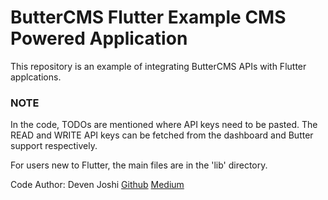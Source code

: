 # ButterCMS Flutter Example CMS Powered Application

This repository is an example of integrating ButterCMS APIs with Flutter applcations.

### NOTE 
In the code, TODOs are mentioned where API keys need to be pasted. The READ and 
WRITE API keys can be fetched from the dashboard and Butter support respectively.

For users new to Flutter, the main files are in the 'lib' directory.

Code Author: Deven Joshi  [Github](https://github.com/deven98) [Medium](https://medium.com/@dev.n)
